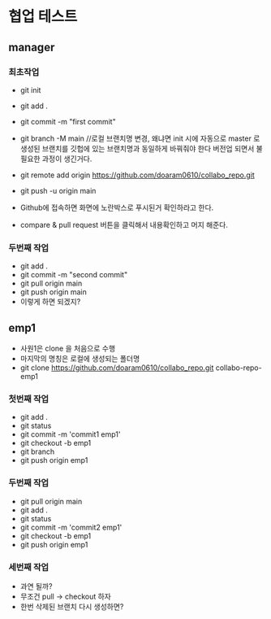 # 협업 테스트

## manager

### 최초작업

- git init
- git add .
- git commit -m "first commit"
- git branch -M main //로컬 브랜치명 변경, 왜냐면 init 시에 자동으로 master 로 생성된 브랜치를 깃헙에 있는 브랜치명과 동일하게 바꿔줘야 한다 버전업 되면서 불필요한 과정이 생긴거다.
- git remote add origin https://github.com/doaram0610/collabo_repo.git
- git push -u origin main

- Github에 접속하면 화면에 노란박스로 푸시된거 확인하라고 한다.
- compare & pull request 버튼을 클릭해서 내용확인하고 머지 해준다.

### 두번째 작업

- git add .
- git commit -m "second commit"
- git pull origin main
- git push origin main
- 이렇게 하면 되겠지?

## emp1

- 사원1은 clone 을 처음으로 수행
- 마지막의 명칭은 로컬에 생성되는 폴더명
- git clone https://github.com/doaram0610/collabo_repo.git collabo-repo-emp1

### 첫번째 작업

- git add .
- git status
- git commit -m 'commit1 emp1'
- git checkout -b emp1
- git branch
- git push origin emp1

### 두번째 작업

- git pull origin main
- git add .
- git status
- git commit -m 'commit2 emp1'
- git checkout -b emp1
- git push origin emp1

### 세번째 작업

- 과연 될까?
- 무조건 pull -> checkout 하자
- 한번 삭제된 브랜치 다시 생성하면?
